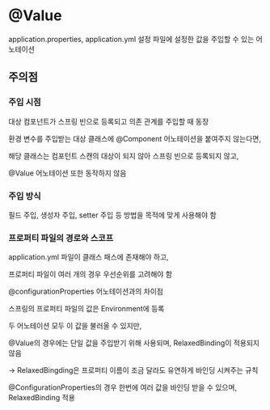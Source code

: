 # @Value

application.properties, application.yml 설정 파일에 설정한 값을 주입할 수 있는 어노테이션

## 주의점

### 주입 시점

대상 컴포넌트가 스프링 빈으로 등록되고 의존 관계를 주입할 때 동장

환경 변수를 주입받는 대상 클래스에 @Component 어노테이션을 붙여주지 않는다면,

해당 클래스는 컴포턴트 스캔의 대상이 되지 않아 스프링 빈으로 등록되지 않고, 

@Value 어노테이션 또한 동작하지 않음

### 주입 방식

필드 주입, 생성자 주입, setter 주입 등 방법을 목적에 맞게 사용해야 함

### 프로퍼티 파일의 경로와 스코프

application.yml 파일이 클래스 패스에 존재해야 하고,

프로퍼티 파일이 여러 개의 경우 우선순위를 고려해야 함

@configurationProperties 어노테이션과의 차이점

스프링의 프로퍼티 파일의 값은 Environment에 등록

두 어노테이션 모두 이 값을 불러올 수 있지만,

@Value의 경우에는 단일 값을 주입받기 위해 사용되며, RelaxedBinding이 적용되지 않음

→ RelaxedBingding은 프로퍼티 이름이 조금 달라도 유연하게 바인딩 시켜주는 규칙

@ConfigurationProperties의 경우 한번에 여러 값을 바인딩 받을 수 있으며, RelaxedBinding 적용